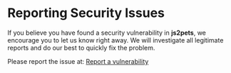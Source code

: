 # Reporting Security Issues

If you believe you have found a security vulnerability in **js2pets**, we encourage you to let us know right away. We will investigate all legitimate reports and do our best to quickly fix the problem.

Please report the issue at: [Report a vulnerability](https://github.com/lengors/js2pets/security/advisories/new)